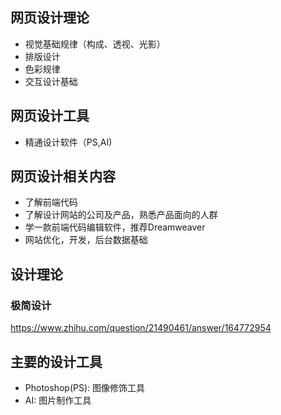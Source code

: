 
## 网页设计理论
+ 视觉基础规律（构成、透视、光影）
+ 排版设计
+ 色彩规律
+ 交互设计基础

## 网页设计工具
+ 精通设计软件（PS,AI)

## 网页设计相关内容
+ 了解前端代码
+ 了解设计网站的公司及产品，熟悉产品面向的人群
+ 学一款前端代码编辑软件，推荐Dreamweaver
+ 网站优化，开发，后台数据基础


## 设计理论

### 极简设计
https://www.zhihu.com/question/21490461/answer/164772954

## 主要的设计工具
+ Photoshop(PS): 图像修饰工具
+ AI: 图片制作工具